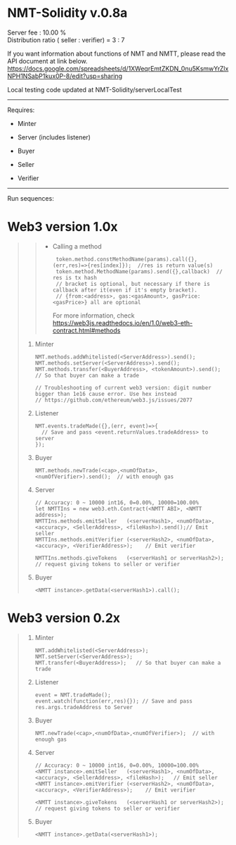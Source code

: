# NMT-Solidity v.0.8a


Server fee : 10.00 %\
Distribution ratio ( seller : verifier) = 3 : 7

If you want information about functions of NMT and NMTT, please read the API document at link below.
https://docs.google.com/spreadsheets/d/1XWeqrEmtZKDN_0nu5KsmwYrZlxNPH1NSabP1kux0P-8/edit?usp=sharing

Local testing code updated at NMT-Solidity/serverLocalTest
*****

Requires:
  - Minter
  - Server (includes listener)
  
  - Buyer
  - Seller
  - Verifier
  
*****
Run sequences:


# Web3 version 1.0x
>
>>- Calling a method
>>
>>        token.method.constMethodName(params).call({},(err,res)=>{res[index]});  //res is return value(s)
>>        token.method.MethodName(params).send({},callback)  // res is tx hash
>>        // bracket is optional, but necessary if there is callback after it(even if it's empty bracket).
>>        // {from:<address>, gas:<gasAmount>, gasPrice:<gasPrice>} all are optional
>>    For more information, check https://web3js.readthedocs.io/en/1.0/web3-eth-contract.html#methods
>
>1. Minter
>
>        NMT.methods.addWhitelisted(<ServerAddress>).send();
>        NMT.methods.setServer(<ServerAddress>).send();
>        NMT.methods.transfer(<BuyerAddress>, <tokenAmount>).send();   // So that buyer can make a trade
>        
>        // Troubleshooting of current web3 version: digit number bigger than 1e16 cause error. Use hex instead
>        // https://github.com/ethereum/web3.js/issues/2077
>  
>2. Listener
>
>        NMT.events.tradeMade({},(err, event)=>{
>          // Save and pass <event.returnValues.tradeAddress> to server
>        });
>        
>  
>3. Buyer
>
>        NMT.methods.newTrade(<cap>,<numOfData>,<numOfVerifier>).send();  // with enough gas
>  
>4. Server
>
>        // Accuracy: 0 ~ 10000 int16, 0=0.00%, 10000=100.00%
>        let NMTTIns = new web3.eth.Contract(<NMTT ABI>, <NMTT address>);
>        NMTTIns.methods.emitSeller   (<serverHash1>, <numOfData>, <accuracy>, <SellerAddress>, <fileHash>).send();// Emit seller
>        NMTTIns.methods.emitVerifier (<serverHash2>, <numOfData>, <accuracy>, <VerifierAddress>);    // Emit verifier   
>  
>        NMTTIns.methods.giveTokens   (<serverHash1 or serverHash2>);    // request giving tokens to seller or verifier
>     
>     
>5. Buyer
>
>        <NMTT instance>.getData(<serverHash1>).call();
>



# Web3 version 0.2x
>
>1. Minter
>
>        NMT.addWhitelisted(<ServerAddress>);
>        NMT.setServer(<ServerAddress>);
>        NMT.transfer(<BuyerAddress>);   // So that buyer can make a trade
>  
>2. Listener
>
>        event = NMT.tradeMade();
>        event.watch(function(err,res){}); // Save and pass res.args.tradeAddress to Server        
>  
>3. Buyer
>
>        NMT.newTrade(<cap>,<numOfData>,<numOfVerifier>);  // with enough gas
>  
>4. Server
>
>        // Accuracy: 0 ~ 10000 int16, 0=0.00%, 10000=100.00%
>        <NMTT instance>.emitSeller   (<serverHash1>, <numOfData>, <accuracy>, <SellerAddress>, <fileHash>);   // Emit seller
>        <NMTT instance>.emitVerifier (<serverHash2>, <numOfData>, <accuracy>, <VerifierAddress>);    // Emit verifier
>        
>        <NMTT instance>.giveTokens   (<serverHash1 or serverHash2>);    // request giving tokens to seller or verifier
>     
>     
>5. Buyer
>
>        <NMTT instance>.getData(<serverHash1>);
>
